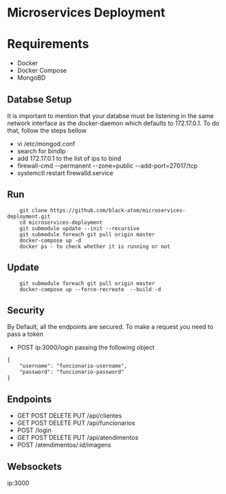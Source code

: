 # Microservices Deployment 
# Requirements
* Docker
* Docker Compose
* MongoBD

## Databse Setup
It is important to mention that your databse must be listening in the same network interface as the docker-daemon which defaults to 172.17.0.1. To do that, follow the steps bellow
* vi /etc/mongod.conf
* search for bindIp
* add 172.17.0.1 to the list of ips to bind
* firewall-cmd --permanent --zone=public --add-port=27017/tcp
* systemctl restart firewalld.service

## Run
```
    git clone https://github.com/black-atom/microservices-deployment.git
    cd microservices-deployment
    git submodule update --init --recursive
    git submodule foreach git pull origin master
    docker-compose up -d 
    docker ps - to check whether it is running or not
```

## Update
```
    git submodule foreach git pull origin master
    docker-compose up --force-recreate  --build -d
```

## Security
By Default, all the endpoints are secured. To make a request you need to pass a token
* POST ip:3000/login passing the following object
```
{
	"username": "funcionario-username",
	"password": "funcionario-password"
}
```

## Endpoints
* GET POST DELETE PUT /api/clientes
* GET POST DELETE PUT /api/funcionarios
* POST /login
* GET POST DELETE PUT /api/atendimentos
* POST /atendimentos/:id/imagens


## Websockets
ip:3000